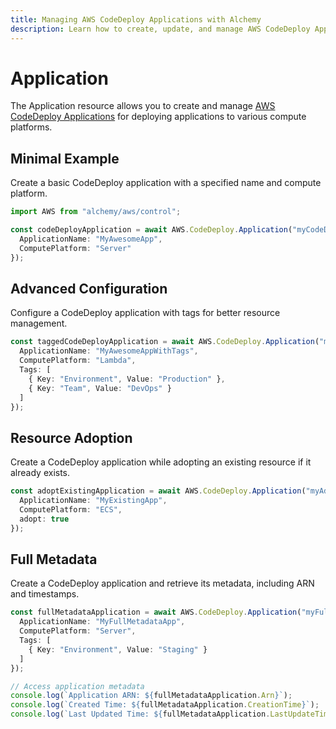 ```yaml
---
title: Managing AWS CodeDeploy Applications with Alchemy
description: Learn how to create, update, and manage AWS CodeDeploy Applications using Alchemy Cloud Control.
---
```


# Application

The Application resource allows you to create and manage [AWS CodeDeploy Applications](https://docs.aws.amazon.com/codedeploy/latest/userguide/) for deploying applications to various compute platforms.

## Minimal Example

Create a basic CodeDeploy application with a specified name and compute platform.

```ts
import AWS from "alchemy/aws/control";

const codeDeployApplication = await AWS.CodeDeploy.Application("myCodeDeployApp", {
  ApplicationName: "MyAwesomeApp",
  ComputePlatform: "Server"
});
```

## Advanced Configuration

Configure a CodeDeploy application with tags for better resource management.

```ts
const taggedCodeDeployApplication = await AWS.CodeDeploy.Application("myTaggedApp", {
  ApplicationName: "MyAwesomeAppWithTags",
  ComputePlatform: "Lambda",
  Tags: [
    { Key: "Environment", Value: "Production" },
    { Key: "Team", Value: "DevOps" }
  ]
});
```

## Resource Adoption

Create a CodeDeploy application while adopting an existing resource if it already exists.

```ts
const adoptExistingApplication = await AWS.CodeDeploy.Application("myAdoptedApp", {
  ApplicationName: "MyExistingApp",
  ComputePlatform: "ECS",
  adopt: true
});
```

## Full Metadata

Create a CodeDeploy application and retrieve its metadata, including ARN and timestamps.

```ts
const fullMetadataApplication = await AWS.CodeDeploy.Application("myFullMetadataApp", {
  ApplicationName: "MyFullMetadataApp",
  ComputePlatform: "Server",
  Tags: [
    { Key: "Environment", Value: "Staging" }
  ]
});

// Access application metadata
console.log(`Application ARN: ${fullMetadataApplication.Arn}`);
console.log(`Created Time: ${fullMetadataApplication.CreationTime}`);
console.log(`Last Updated Time: ${fullMetadataApplication.LastUpdateTime}`);
```